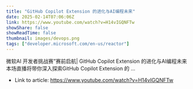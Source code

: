 ```yaml
---
title: "GitHub Copilot Extension 的进化与AI编程未来"
date: 2025-02-14T07:06:06Z
link: https://www.youtube.com/watch?v=H14vIGQNFTw
showShare: false
showReadTime: false
thumbnail: images/devops.png
tags: ["developer.microsoft.com/en-us/reactor"]
---
```

微软AI 开发者挑战赛”赛前启航| GitHub Copilot Extension 的进化与AI编程未来本场直播将带你深入探索GitHub Copilot Extension 的 ...

- Link to article: https://www.youtube.com/watch?v=H14vIGQNFTw